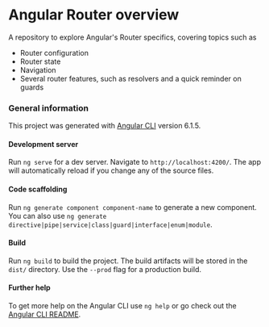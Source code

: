 
# Angular Router overview
A repository to explore Angular's Router specifics, covering topics such as
* Router configuration
* Router state
* Navigation
* Several router features, such as resolvers and a quick reminder on guards

### General information
This project was generated with [Angular CLI](https://github.com/angular/angular-cli) version 6.1.5.

#### Development server

Run `ng serve` for a dev server. Navigate to `http://localhost:4200/`. The app will automatically reload if you change any of the source files.

#### Code scaffolding

Run `ng generate component component-name` to generate a new component. You can also use `ng generate directive|pipe|service|class|guard|interface|enum|module`.

#### Build

Run `ng build` to build the project. The build artifacts will be stored in the `dist/` directory. Use the `--prod` flag for a production build.

#### Further help

To get more help on the Angular CLI use `ng help` or go check out the [Angular CLI README](https://github.com/angular/angular-cli/blob/master/README.md).
